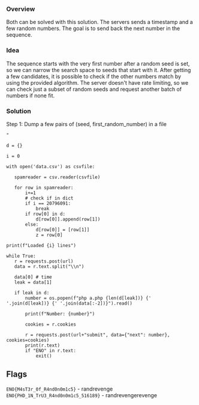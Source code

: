 ### Overview

Both can be solved with this solution. The servers sends a timestamp and a few
random numbers. The goal is to send back the next number in the sequence.

### Idea

The sequence starts with the very first number after a random seed is set, so
we can narrow the search space to seeds that start with it. After getting a
few candidates, it is possible to check if the other numbers match by using
the provided algorithm. The server doesn't have rate limiting, so we can check
just a subset of random seeds and request another batch of numbers if none
fit.

### Solution

Step 1: Dump a few pairs of (seed, first_random_number) in a file

```  
"

d = {}

i = 0

with open('data.csv') as csvfile:

   spamreader = csv.reader(csvfile)

   for row in spamreader:  
       i+=1  
       # check if in dict  
       if i == 20796091:  
           break  
       if row[0] in d:  
           d[row[0]].append(row[1])  
       else:  
           d[row[0]] = [row[1]]  
           z = row[0]

print(f"Loaded {i} lines")

while True:  
   r = requests.post(url)  
   data = r.text.split("\\n")

   data[0] # time  
   leak = data[1]

   if leak in d:  
       number = os.popen(f"php a.php {len(d[leak])} {' '.join(d[leak])} {' '.join(data[:-2])}").read()

       print(f"Number: {number}")

       cookies = r.cookies

       r = requests.post(url+"submit", data={"next": number}, cookies=cookies)  
       print(r.text)  
       if "ENO" in r.text:  
           exit()

```

## Flags

`ENO{M4sT3r_0f_R4nd0n0m1c5}` - randrevenge  
`ENO{PHD_1N_TrU3_R4nd0n0m1c5_516189}` - randrevengerevenge